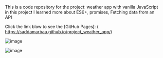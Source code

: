 
This is a code repository for the project: weather app with vanilla JavaScript 
in this project I learned more about ES6+, promises, Fetching data from an API

Click the link blow to see the [GitHub Pages]: (  https://saddamarbaa.github.io/project_weather_app/)

![image](https://user-images.githubusercontent.com/51326421/105640282-d291f280-5eaf-11eb-8d9b-eb83518c5b5a.png)


![image](https://user-images.githubusercontent.com/51326421/105640309-f5bca200-5eaf-11eb-8319-e68af832b00c.png)

